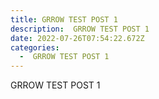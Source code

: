 ```yaml
---
title: GRROW TEST POST 1
description:  GRROW TEST POST 1
date: 2022-07-26T07:54:22.672Z
categories:
  -  GRROW TEST POST 1
---
```

 GRROW TEST POST 1
